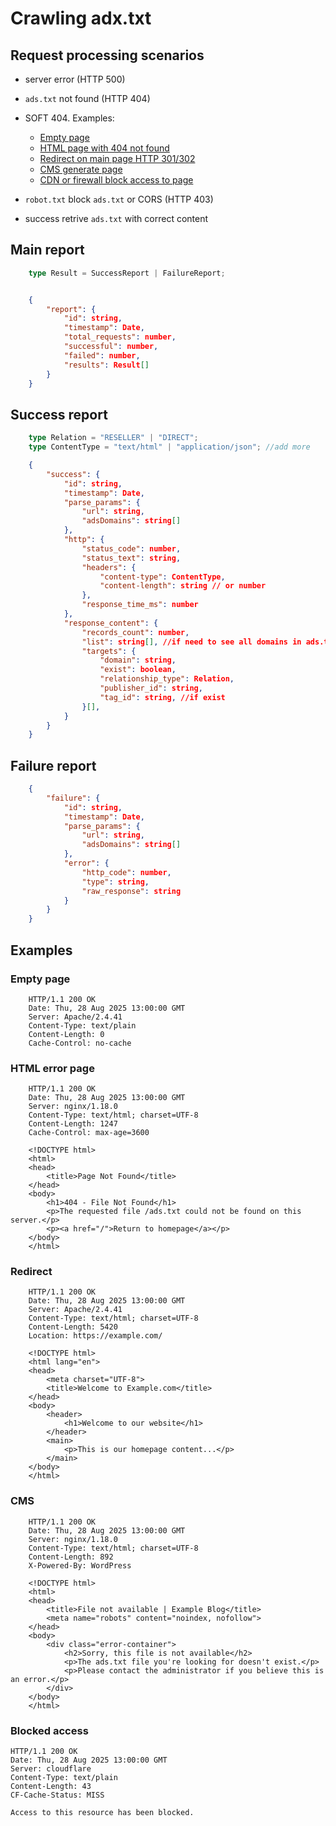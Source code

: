 # Сrawling adx.txt

## Request processing scenarios

- server error (HTTP 500)

- `ads.txt` not found (HTTP 404)

- SOFT 404. Examples: 
    - [Empty page](#empty-page)
    - [HTML page with 404 not found](#html-error-page)
    - [Redirect on main page HTTP 301/302](#redirect)
    - [CMS generate page](#cms)
    - [CDN or firewall block access to page](#blocked-access)

- `robot.txt` block `ads.txt` or CORS (HTTP 403)

- success retrive `ads.txt` with correct content

## Main report
```ts
    type Result = SuccessReport | FailureReport;
```
```json

    {
        "report": {
            "id": string,
            "timestamp": Date,
            "total_requests": number,
            "successful": number,
            "failed": number,
            "results": Result[]
        }
    }
```

## Success report
```ts
    type Relation = "RESELLER" | "DIRECT";
    type ContentType = "text/html" | "application/json"; //add more
```
```json
    {
        "success": {
            "id": string,
            "timestamp": Date,
            "parse_params": {
                "url": string,
                "adsDomains": string[]
            },
            "http": {
                "status_code": number,
                "status_text": string,
                "headers": {
                    "content-type": ContentType,
                    "content-length": string // or number
                },
                "response_time_ms": number
            },
            "response_content": {
                "records_count": number,
                "list": string[], //if need to see all domains in ads.txt
                "targets": {
                    "domain": string,
                    "exist": boolean,
                    "relationship_type": Relation,
                    "publisher_id": string,
                    "tag_id": string, //if exist
                }[],
            }
        }
    }
```




## Failure report
```json
    {
        "failure": {
            "id": string,
            "timestamp": Date,
            "parse_params": {
                "url": string,
                "adsDomains": string[]
            },
            "error": {
                "http_code": number,
                "type": string,
                "raw_response": string
            }
        }
    }
```




## Examples

### Empty page
```text
    HTTP/1.1 200 OK
    Date: Thu, 28 Aug 2025 13:00:00 GMT
    Server: Apache/2.4.41
    Content-Type: text/plain
    Content-Length: 0
    Cache-Control: no-cache
```

### HTML error page
```text
    HTTP/1.1 200 OK
    Date: Thu, 28 Aug 2025 13:00:00 GMT
    Server: nginx/1.18.0
    Content-Type: text/html; charset=UTF-8
    Content-Length: 1247
    Cache-Control: max-age=3600

    <!DOCTYPE html>
    <html>
    <head>
        <title>Page Not Found</title>
    </head>
    <body>
        <h1>404 - File Not Found</h1>
        <p>The requested file /ads.txt could not be found on this server.</p>
        <p><a href="/">Return to homepage</a></p>
    </body>
    </html>
```

### Redirect
```text
    HTTP/1.1 200 OK
    Date: Thu, 28 Aug 2025 13:00:00 GMT
    Server: Apache/2.4.41
    Content-Type: text/html; charset=UTF-8
    Content-Length: 5420
    Location: https://example.com/

    <!DOCTYPE html>
    <html lang="en">
    <head>
        <meta charset="UTF-8">
        <title>Welcome to Example.com</title>
    </head>
    <body>
        <header>
            <h1>Welcome to our website</h1>
        </header>
        <main>
            <p>This is our homepage content...</p>
        </main>
    </body>
    </html>
```

### CMS
```text
    HTTP/1.1 200 OK
    Date: Thu, 28 Aug 2025 13:00:00 GMT
    Server: nginx/1.18.0
    Content-Type: text/html; charset=UTF-8
    Content-Length: 892
    X-Powered-By: WordPress

    <!DOCTYPE html>
    <html>
    <head>
        <title>File not available | Example Blog</title>
        <meta name="robots" content="noindex, nofollow">
    </head>
    <body>
        <div class="error-container">
            <h2>Sorry, this file is not available</h2>
            <p>The ads.txt file you're looking for doesn't exist.</p>
            <p>Please contact the administrator if you believe this is an error.</p>
        </div>
    </body>
    </html>
```

### Blocked access
```text
HTTP/1.1 200 OK
Date: Thu, 28 Aug 2025 13:00:00 GMT
Server: cloudflare
Content-Type: text/plain
Content-Length: 43
CF-Cache-Status: MISS

Access to this resource has been blocked.
```